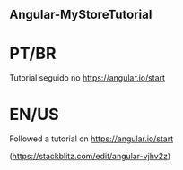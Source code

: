## Angular-MyStoreTutorial

# PT/BR
Tutorial seguido no https://angular.io/start

# EN/US
Followed a tutorial on https://angular.io/start



(https://stackblitz.com/edit/angular-vjhv2z)

